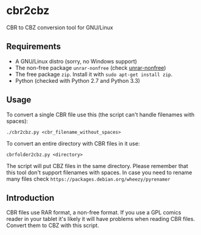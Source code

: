 cbr2cbz
=======

CBR to CBZ conversion tool for GNU/Linux


Requirements
------------

* A GNU/Linux distro (sorry, no Windows support)
* The non-free package ``unrar-nonfree`` (check [unrar-nonfree](https://packages.debian.org/source/sid/unrar-nonfree/ "Debian non-free"))
* The free package ``zip``. Install it with ``sudo apt-get install zip``.
* Python (checked with Python 2.7 and Python 3.3)

Usage
-----

To convert a single CBR file use this (the script can't handle filenames with spaces):

``./cbr2cbz.py <cbr_filename_without_spaces>``

To convert an entire directory with CBR files in it use:

``cbrfolder2cbz.py <directory>``

The script will put CBZ files in the same directory. Please remember that this tool don't support filenames with spaces. In case you need to rename many files check ``https://packages.debian.org/wheezy/pyrenamer``

Introduction
-------------
CBR files use RAR format, a non-free format. If you use a GPL comics reader in your tablet it's likely it will have problems when reading CBR files. Convert them to CBZ with this script.
